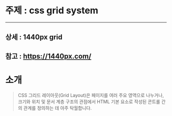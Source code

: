 # 주제 : css grid system
***
## 상세 : 1440px grid
## 참고 : <https://1440px.com/>

# 소개
>CSS 그리드 레이아웃(Grid Layout)은 페이지를 여러 주요 영역으로 나누거나, 크기와 위치 및 문서 계층 구조의 관점에서 HTML 기본 요소로 작성된 콘트롤 간의 관계를 정의하는 데 아주 탁월합니다.
